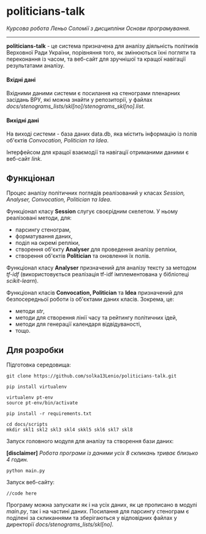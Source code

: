 # politicians-talk
_Курсова робота Леньо Соломії з дисципліни Основи програмування._
___
**politicians-talk** - це система призначена для аналізу діяльність політиків Верховної Ради України, порівняння того, як змінюються їхні погляти та переконання із часом, та веб-сайт для зручнішої та кращої навігації результатами аналізу. 

#### Вхідні дані
Вхідними даними системи є посилання на стенограми пленарних засідань ВРУ, які можна знайти у репозиторії, у файлах _docs/stenograms_lists/skl[no]/stenograms_skl[no].list_.

#### Вихідні дані
На виході системи - база даних data.db, яка містить інформацію із полів об'єктів _Convocation, Politician та Idea_.

Інтерфейсом для кращої взаємодії та навігації отриманими даними є  веб-сайт _*link*_.

Функціонал
--
Процес аналізу політичних поглядів реалізований у класах _Session, Analyser, Convocation, Politician та Idea_.

Функціонал класу **Session** слугує своєрідним скелетом. У ньому реалізовані методи, для:
* парсингу стенограм, 
* форматування даних,
* поділ на окремі репліки,
* створення об'єкту **Analyser** для проведення аналізу репліки,
* створення об'єктів **Politician** та оновлення їх полів.

Функціонал класу **Analyser** призначений для аналізу тексту за методом _tf-idf_ (використовується реалізація tf-idf імплементована у бібліотеці _scikit-learn_).

Функціонал класів **Convocation, Politician** та **Idea** призначений для безпосередньої роботи із об'єктами даних класів. Зокрема, це:
* методи _str_,
* методи для створення лінії часу та рейтингу політичних ідей,
* методи для генерації календаря відвідуваності,
* тощо.

Для розробки
--
Підготовка середовища:
    
    git clone https://github.com/solka13Lenio/politicians-talk.git
    
    pip install virtualenv
    
    virtualenv pt-env
    source pt-env/bin/activate
    
    pip install -r requirements.txt
    
    cd docs/scripts
    mkdir skl1 skl2 skl3 skl4 skkl5 skl6 skl7 skl8

Запуск головного модуля для аналізу та створення бази даних:

**[disclaimer]** _Робота програми із даними усіх 8 скликань триває близько 4 годин._
    
    python main.py

Запуск веб-сайту:
   
    //code here
    

Програму можна запускати як і на усіх даних, як це прописано в модулі _main.py_, так і на частині даних. Посилання  для парсингу стенограм є поділені за скликаннями та зберігаються у відповідних файлах у директорії _docs/stenograms_lists/skl[no]_.
